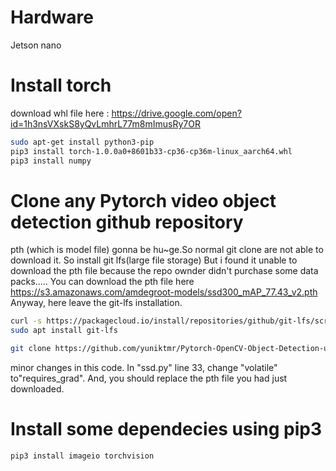 # Hardware
Jetson nano

# Install torch
download whl file here : https://drive.google.com/open?id=1h3nsVXskS8yQvLmhrL77m8mImusRy7OR

```bash
sudo apt-get install python3-pip
pip3 install torch-1.0.0a0+8601b33-cp36-cp36m-linux_aarch64.whl
pip3 install numpy
```

# Clone any Pytorch video object detection github repository

pth (which is model file) gonna be hu~ge.So normal git clone are not able to download it. So install git lfs(large file storage)
But i found it unable to download the pth file because the repo ownder didn't purchase some data packs.....
You can download the pth file here https://s3.amazonaws.com/amdegroot-models/ssd300_mAP_77.43_v2.pth
Anyway, here leave the git-lfs installation.
```bash
curl -s https://packagecloud.io/install/repositories/github/git-lfs/script.deb.sh | sudo bash  
sudo apt install git-lfs
```

```bash
git clone https://github.com/yuniktmr/Pytorch-OpenCV-Object-Detection-using-SSD-Convoluted-Neural-Net.git
```
minor changes in this code. In "ssd.py" line 33, change "volatile" to"requires_grad".
And, you should replace the pth file you had just downloaded.

# Install some dependecies using pip3
```bash
pip3 install imageio torchvision
```
